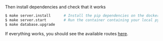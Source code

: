 Then install dependencies and check that it works

```bash
$ make server.install      # Install the pip dependencies on the docker container
$ make server.start        # Run the container containing your local python server
$ make database.upgrade
```

If everything works, you should see the available routes [here](http://127.0.0.1:3000/spec).

